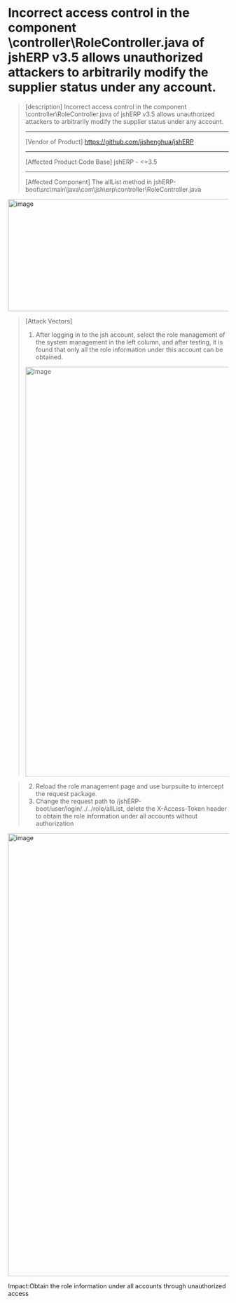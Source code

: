 # Incorrect access control in the component \controller\RoleController.java of jshERP v3.5 allows unauthorized attackers to arbitrarily modify the supplier status under any account.
> [description]
> Incorrect access control in the component
> \controller\RoleController.java of jshERP v3.5 allows unauthorized
> attackers to arbitrarily modify the supplier status under any account.
>
> ------------------------------------------
> [Vendor of Product]
> https://github.com/jishenghua/jshERP
>
> ------------------------------------------
>
> [Affected Product Code Base]
> jshERP - <=3.5
>
> ------------------------------------------
>
> [Affected Component]
> The allList method in jshERP-boot\src\main\java\com\jsh\erp\controller\RoleController.java
<img width="2000" height="256" alt="image" src="https://github.com/user-attachments/assets/507ffe91-823d-468c-9e31-aeaeac0df968" />

> [Attack Vectors]
> 1. After logging in to the jsh account, select the role management of the system management in the left column, and after testing, it is found that only all the role information under this account can be obtained.
><img width="1820" height="936" alt="image" src="https://github.com/user-attachments/assets/3afb84aa-6029-4294-9d35-37bd9054e0f8" />

> 2. Reload the role management page and use burpsuite to intercept the request package.
> 3. Change the request path to /jshERP-boot/user/login/../../role/allList, delete the X-Access-Token header to obtain the role information under all accounts without authorization
<img width="2176" height="1012" alt="image" src="https://github.com/user-attachments/assets/49dd158c-d1c7-485a-a5af-728bf883f255" />

Impact:Obtain the role information under all accounts through unauthorized access
